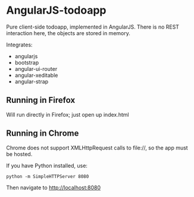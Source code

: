 AngularJS-todoapp
=================

Pure client-side todoapp, implemented in AngularJS.  There is no REST interaction here, the objects are stored in memory.

Integrates:
- angularjs
- bootstrap
- angular-ui-router
- angular-xeditable
- angular-strap


Running in Firefox
------
Will run directly in Firefox; just open up index.html

Running in Chrome
------
Chrome does not support XMLHttpRequest calls to file://, so the app must be hosted.

If you have Python installed, use:

    python -m SimpleHTTPServer 8080

Then navigate to [http://localhost:8080](http://localhost:8080)
